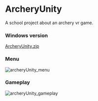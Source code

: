 # ArcheryUnity
A school project about an archery vr game.

### Windows version
[ArcheryUnity.zip](https://github.com/PetiteGraine/ArcheryUnity/releases/download/Demo/ArcheryUnity.zip)

### Menu
![archeryUnity_menu](https://github.com/user-attachments/assets/35b0cff0-d9c6-41b8-8ce4-d79306207f5e)

### Gameplay
![archeryUnity_gameplay](https://github.com/user-attachments/assets/0dbb0909-09cb-4649-9397-28fa7d624e35)
